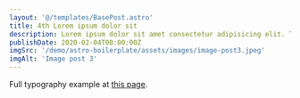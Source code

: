 ```yaml
---
layout: '@/templates/BasePost.astro'
title: 4th Lorem ipsum dolor sit
description: Lorem ipsum dolor sit amet consectetur adipisicing elit. Tenetur vero esse non molestias eos excepturi.
publishDate: 2020-02-04T00:00:00Z
imgSrc: '/demo/astro-boilerplate/assets/images/image-post3.jpeg'
imgAlt: 'Image post 3'
---
```


Full typography example at [this page](./sixth-post).
